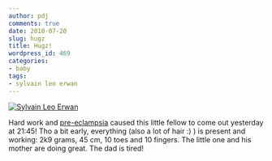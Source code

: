 ```yaml
---
author: pdj
comments: true
date: 2010-07-20
slug: hugz
title: Hugz!
wordpress_id: 469
categories:
- baby
tags:
- sylvain leo erwan
---
```


[![Sylvain Leo Erwan](/images/sylvain-19-07-2010-thumb-300x225.png)](/images/sylvain-19-07-2010.jpg)

Hard work and [pre-eclampsia](http://en.wikipedia.org/wiki/Pre-eclampsia) caused this little fellow to come out yesterday at 21:45! Tho a bit early, everything (also a lot of hair :) ) is present and working: 2k9 grams, 45 cm, 10 toes and 10 fingers. The little one and his mother are doing great. The dad is tired!
